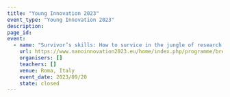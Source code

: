```yaml
---
title: "Young Innovation 2023"
event_type: "Young Innovation 2023"
description: 
page_id: 
event:
  - name: "Survivor’s skills: How to survice in the jungle of research (III) - Developing a career in research: things you should carefully consider"
    url: https://www.nanoinnovation2023.eu/home/index.php/programme/breakout-sessions
    organisers: []
    teachers: []
    venue: Roma, Italy
    event_date: 2023/09/20
    state: closed
---
```




